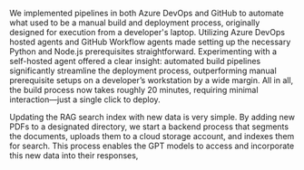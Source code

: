 
We implemented pipelines in both Azure DevOps and GitHub to automate what used to be a manual build and deployment process, originally designed for execution from a developer's laptop. Utilizing Azure DevOps hosted agents and GitHub Workflow agents made setting up the necessary Python and Node.js prerequisites straightforward. Experimenting with a self-hosted agent offered a clear insight: automated build pipelines significantly streamline the deployment process, outperforming manual prerequisite setups on a developer’s workstation by a wide margin. All in all, the build process now takes roughly 20 minutes, requiring minimal interaction—just a single click to deploy.


Updating the RAG search index with new data is very simple. By adding new PDFs to a designated directory, we start a backend process that segments the documents, uploads them to a cloud storage account, and indexes them for search. This process enables the GPT models to access and incorporate this new data into their responses, 
